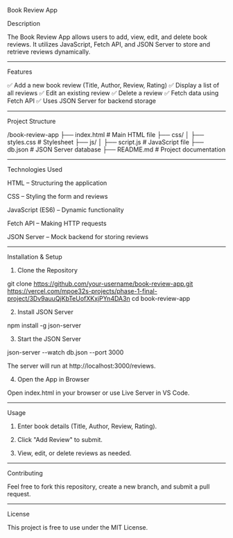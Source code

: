 Book Review App

Description

The Book Review App allows users to add, view, edit, and delete book reviews. It utilizes JavaScript, Fetch API, and JSON Server to store and retrieve reviews dynamically.


---

Features

✅ Add a new book review (Title, Author, Review, Rating)
✅ Display a list of all reviews
✅ Edit an existing review
✅ Delete a review
✅ Fetch data using Fetch API
✅ Uses JSON Server for backend storage


---

Project Structure

/book-review-app
├── index.html         # Main HTML file
├── css/
│   ├── styles.css     # Stylesheet
├── js/
│   ├── script.js      # JavaScript file
├── db.json            # JSON Server database
├── README.md          # Project documentation


---

Technologies Used

HTML – Structuring the application

CSS – Styling the form and reviews

JavaScript (ES6) – Dynamic functionality

Fetch API – Making HTTP requests

JSON Server – Mock backend for storing reviews



---

Installation & Setup

1. Clone the Repository

git clone https://github.com/your-username/book-review-app.git
https://vercel.com/mpoe32s-projects/phase-1-final-project/3Dv9auuQjKbTeUofXKxjPYn4DA3n
cd book-review-app

2. Install JSON Server

npm install -g json-server

3. Start the JSON Server

json-server --watch db.json --port 3000

The server will run at http://localhost:3000/reviews.

4. Open the App in Browser

Open index.html in your browser or use Live Server in VS Code.


---

Usage

1. Enter book details (Title, Author, Review, Rating).


2. Click "Add Review" to submit.


3. View, edit, or delete reviews as needed.




---

Contributing

Feel free to fork this repository, create a new branch, and submit a pull request.


---

License

This project is free to use under the MIT License.

